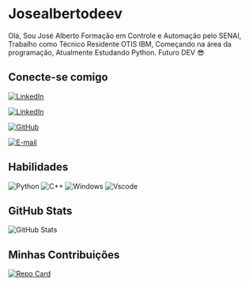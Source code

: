 # Josealbertodeev

Olá, Sou José Alberto Formação em Controle e Automação pelo SENAI,
Trabalho como Técnico Residente OTIS IBM, Começando na área da programação, Atualmente Estudando Python.
Futuro DEV 😎

## Conecte-se comigo
[![LinkedIn](https://img.shields.io/badge/LinkedIn-0077B5?style=for-the-badge&logo=linkedin&logoColor=white)](https://www.linkedin.com/in/jos%C3%A9-alberto-b-farias-575b41108/?trk=opento_sprofile_topcard)

[![LinkedIn](https://img.shields.io/badge/Instagram-FFF?style=for-the-badge&logo=instagram)](https://www.instagram.com/betinhofariassk8/)

[![GitHub](https://img.shields.io/badge/GitHub-100000?style=for-the-badge&logo=github&logoColor=white)](https://github.com/josealbertodeev)

[![E-mail](https://img.shields.io/badge/-Email-000?style=for-the-badge&logo=microsoft-outlook&logoColor=007BFF)](albertofarias07@hotmai.com)

## Habilidades

![Python](https://img.shields.io/badge/python-3670A0?style=for-the-badge&logo=python&logoColor=ffdd54)
![C++](https://img.shields.io/badge/C%2B%2B-00599C?style=for-the-badge&logo=c%2B%2B&logoColor=white)
![Windows](https://img.shields.io/badge/Windows-000?style=for-the-badge&logo=windows&logoColor=2CA5E0)
![Vscode](https://img.shields.io/badge/Vscode-007ACC?style=for-the-badge&logo=visual-studio-code&logoColor=white)

## GitHub Stats

![GitHub Stats](https://github-readme-stats.vercel.app/api?username=josealbertodeev&theme=transparent&bg_color=000&border_color=30A3DC&show_icons=true&icon_color=30A3DC&title_color=E94D5F&text_color=FFF)

## Minhas Contribuições

[![Repo Card](https://github-readme-stats.vercel.app/api/pin/?username=josealbertodeev&repo=dio-lab-open-source&bg_color=000&border_color=30A3DC&show_icons=true&icon_color=30A3DC&title_color=E94D5F&text_color=FFF)](https://github.com/josealbertodeev/dio-lab-open-source.git)
